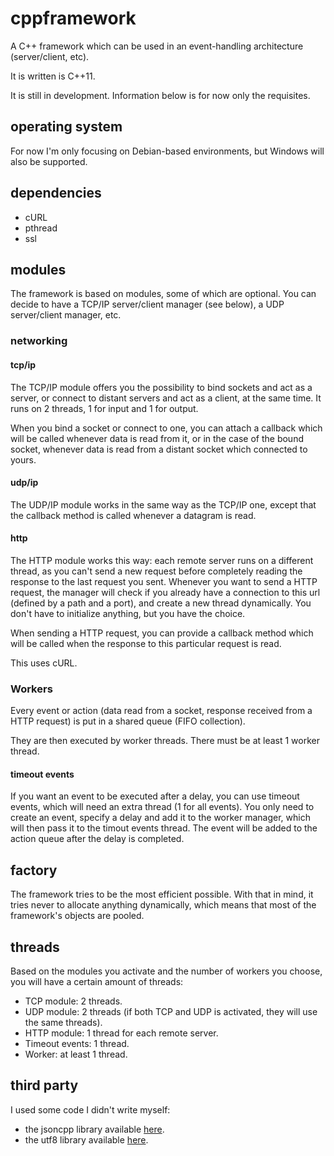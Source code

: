# cppframework

A C++ framework which can be used in an event-handling architecture (server/client, etc).

It is written is C++11.

It is still in development. Information below is for now only the requisites.

## operating system

For now I'm only focusing on Debian-based environments, but Windows will also be supported.

## dependencies

- cURL
- pthread
- ssl

## modules

The framework is based on modules, some of which are optional. You can decide to have a TCP/IP server/client manager (see below), a UDP server/client manager, etc.

### networking

#### tcp/ip

The TCP/IP module offers you the possibility to bind sockets and act as a server, or connect to distant servers and act as a client, at the same time. It runs on 2 threads, 1 for input and 1 for output.

When you bind a socket or connect to one, you can attach a callback which will be called whenever data is read from it, or in the case of the bound socket, whenever data is read from a distant socket which connected to yours.

#### udp/ip

The UDP/IP module works in the same way as the TCP/IP one, except that the callback method is called whenever a datagram is read.

#### http

The HTTP module works this way: each remote server runs on a different thread, as you can't send a new request before completely reading the response to the last request you sent. Whenever you want to send a HTTP request, the manager will check if you already have a connection to this url (defined by a path and a port), and create a new thread dynamically. You don't have to initialize anything, but you have the choice.

When sending a HTTP request, you can provide a callback method which will be called when the response to this particular request is read.

This uses cURL.

### Workers

Every event or action (data read from a socket, response received from a HTTP request) is put in a shared queue (FIFO collection).

They are then executed by worker threads. There must be at least 1 worker thread.

#### timeout events

If you want an event to be executed after a delay, you can use timeout events, which will need an extra thread (1 for all events). You only need to create an event, specify a delay and add it to the worker manager, which will then pass it to the timout events thread. The event will be added to the action queue after the delay is completed.

## factory

The framework tries to be the most efficient possible. With that in mind, it tries never to allocate anything dynamically, which means that most of the framework's objects are pooled.

## threads

Based on the modules you activate and the number of workers you choose, you will have a certain amount of threads:
- TCP module: 2 threads.
- UDP module: 2 threads (if both TCP and UDP is activated, they will use the same threads).
- HTTP module: 1 thread for each remote server.
- Timeout events: 1 thread.
- Worker: at least 1 thread.

## third party

I used some code I didn't write myself:
- the jsoncpp library available [here](https://github.com/open-source-parsers/jsoncpp).
- the utf8 library available [here](http://sourceforge.net/projects/utfcpp/).
